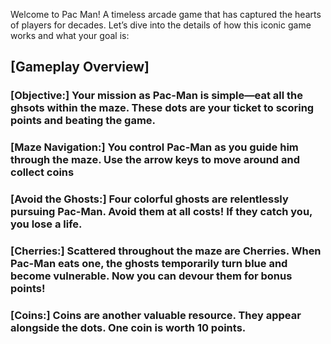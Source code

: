 Welcome to Pac Man!
A timeless arcade game that has captured the hearts of players for decades. Let’s dive into the details of how this iconic game works and what your goal is:

## [Gameplay Overview]
### [Objective:] Your mission as Pac-Man is simple—eat all the ghsots within the maze. These dots are your ticket to scoring points and beating the game.
### [Maze Navigation:] You control Pac-Man as you guide him through the maze. Use the arrow keys to move around and collect coins
### [Avoid the Ghosts:] Four colorful ghosts are relentlessly pursuing Pac-Man. Avoid them at all costs! If they catch you, you lose a life.
### [Cherries:] Scattered throughout the maze are Cherries. When Pac-Man eats one, the ghosts temporarily turn blue and become vulnerable. Now you can devour them for bonus points!
### [Coins:] Coins are another valuable resource. They appear alongside the dots. One coin is worth 10 points.
